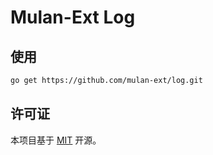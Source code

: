 # Mulan-Ext Log

## 使用

```bash
go get https://github.com/mulan-ext/log.git
```

## 许可证

本项目基于 [MIT](LICENSE) 开源。

